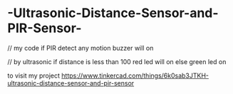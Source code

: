 # -Ultrasonic-Distance-Sensor-and-PIR-Sensor-
// my code if PIR detect any motion buzzer will on 

// by ultrasonic if distance is less than 100 red led will on else green led on

 to visit my project 
https://www.tinkercad.com/things/6k0sab3JTKH-ultrasonic-distance-sensor-and-pir-sensor

